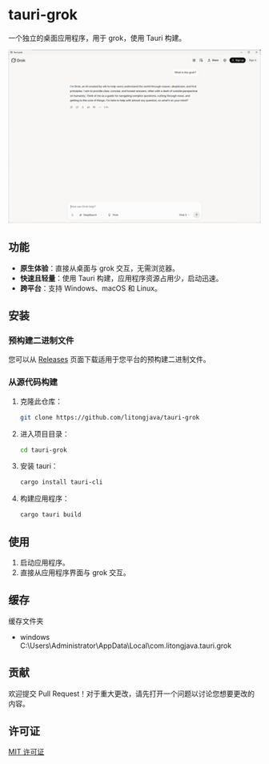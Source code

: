 # tauri-grok

一个独立的桌面应用程序，用于 grok，使用 Tauri 构建。

![1](readme_files/1.png)

## 功能
* **原生体验**：直接从桌面与 grok 交互，无需浏览器。
* **快速且轻量**：使用 Tauri 构建，应用程序资源占用少，启动迅速。
* **跨平台**：支持 Windows、macOS 和 Linux。

## 安装

### 预构建二进制文件
您可以从 [Releases](https://github.com/litongjava/tauri-grok/releases) 页面下载适用于您平台的预构建二进制文件。

### 从源代码构建

1. 克隆此仓库：
    ```bash
    git clone https://github.com/litongjava/tauri-grok
    ```
2. 进入项目目录：
    ```bash
    cd tauri-grok
    ```
3. 安装 tauri：
    ```bash
    cargo install tauri-cli
    ```
4. 构建应用程序：
    ```bash
    cargo tauri build
    ```

## 使用

1. 启动应用程序。
2. 直接从应用程序界面与 grok 交互。

## 缓存
缓存文件夹
- windows C:\Users\Administrator\AppData\Local\com.litongjava.tauri.grok
## 贡献

欢迎提交 Pull Request！对于重大更改，请先打开一个问题以讨论您想要更改的内容。

## 许可证

[MIT 许可证](LICENSE)